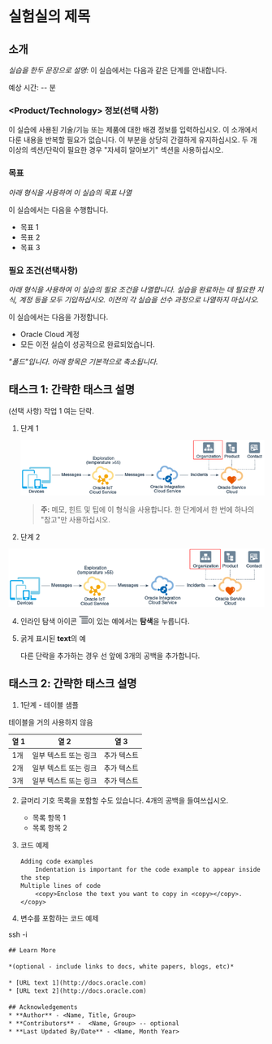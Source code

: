 # 실험실의 제목

## 소개

_실습을 한두 문장으로 설명:_ 이 실습에서는 다음과 같은 단계를 안내합니다.

예상 시간: -- 분

### <Product/Technology> 정보(선택 사항)

이 실습에 사용된 기술/기능 또는 제품에 대한 배경 정보를 입력하십시오. 이 소개에서 다룬 내용을 반복할 필요가 없습니다. 이 부분을 상당히 간결하게 유지하십시오. 두 개 이상의 섹션/단락이 필요한 경우 "자세히 알아보기" 섹션을 사용하십시오.

### 목표

_아래 형식을 사용하여 이 실습의 목표 나열_

이 실습에서는 다음을 수행합니다.

*   목표 1
*   목표 2
*   목표 3

### 필요 조건(선택사항)

_아래 형식을 사용하여 이 실습의 필요 조건을 나열합니다. 실습을 완료하는 데 필요한 지식, 계정 등을 모두 기입하십시오. 이전의 각 실습을 선수 과정으로 나열하지 마십시오._

이 실습에서는 다음을 가정합니다.

*   Oracle Cloud 계정
*   모든 이전 실습이 성공적으로 완료되었습니다.

_"폴드"입니다. 아래 항목은 기본적으로 축소됩니다._

## 태스크 1: 간략한 태스크 설명

(선택 사항) 작업 1 여는 단락.

1.  단계 1
    
    ![이미지 대체 텍스트](images/sample1.png)
    
    > **주:** 메모, 힌트 및 팁에 이 형식을 사용합니다. 한 단계에서 한 번에 하나의 "참고"만 사용하십시오.
    
2.  단계 2
    

![이미지 대체 텍스트](images/sample1.png)

4.  인라인 탐색 아이콘 ![이미지 대체 텍스트](images/sample2.png)이 있는 예에서는 **탐색**을 누릅니다.
    
5.  굵게 표시된 **text**의 예
    
    다른 단락을 추가하는 경우 선 앞에 3개의 공백을 추가합니다.
    

## 태스크 2: 간략한 태스크 설명

1.  1단계 - 테이블 샘플

테이블을 거의 사용하지 않음

| 열 1 | 열 2 | 열 3 |
| --- | --- | --- |
| 1개 | 일부 텍스트 또는 링크 | 추가 텍스트 |
| 2개 | 일부 텍스트 또는 링크 | 추가 텍스트 |
| 3개 | 일부 텍스트 또는 링크 | 추가 텍스트 |

2.  글머리 기호 목록을 포함할 수도 있습니다. 4개의 공백을 들여쓰십시오.
    
    *   목록 항목 1
    *   목록 항목 2
3.  코드 예제
    
        Adding code examples
        	Indentation is important for the code example to appear inside the step
        Multiple lines of code
        	<copy>Enclose the text you want to copy in <copy></copy>.</copy>
        
4.  변수를 포함하는 코드 예제
    

ssh -i

    
    ## Learn More
    
    *(optional - include links to docs, white papers, blogs, etc)*
    
    * [URL text 1](http://docs.oracle.com)
    * [URL text 2](http://docs.oracle.com)
    
    ## Acknowledgements
    * **Author** - <Name, Title, Group>
    * **Contributors** -  <Name, Group> -- optional
    * **Last Updated By/Date** - <Name, Month Year>